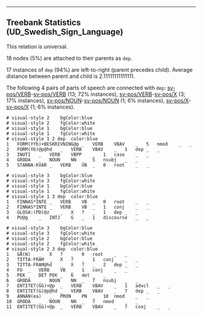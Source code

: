 

--------------------------------------------------------------------------------

## Treebank Statistics (UD_Swedish_Sign_Language)

This relation is universal.

18 nodes (5%) are attached to their parents as `dep`.

17 instances of `dep` (94%) are left-to-right (parent precedes child).
Average distance between parent and child is 2.11111111111111.

The following 4 pairs of parts of speech are connected with `dep`: [sv-pos/VERB]()-[sv-pos/VERB]() (13; 72% instances), [sv-pos/VERB]()-[sv-pos/X]() (3; 17% instances), [sv-pos/NOUN]()-[sv-pos/NOUN]() (1; 6% instances), [sv-pos/X]()-[sv-pos/X]() (1; 6% instances).


~~~ conllu
# visual-style 2	bgColor:blue
# visual-style 2	fgColor:white
# visual-style 1	bgColor:blue
# visual-style 1	fgColor:white
# visual-style 1 2 dep	color:blue
1	FORM(YYb)+BESKRIVNING@p	_	VERB	VBAV	_	5	nmod	_	_
2	FORM(Yb)@p@hd	_	VERB	VBAV	_	1	dep	_	_
3	INUTI	_	VERB	VBPP	_	1	case	_	_
4	GRODA	_	NOUN	NN	_	5	nsubj	_	_
5	STANNA-KVAR	_	VERB	VB	_	0	root	_	_

~~~


~~~ conllu
# visual-style 3	bgColor:blue
# visual-style 3	fgColor:white
# visual-style 1	bgColor:blue
# visual-style 1	fgColor:white
# visual-style 1 3 dep	color:blue
1	FINNAS*INTE	_	VERB	VB	_	0	root	_	_
2	FINNAS*INTE	_	VERB	VB	_	1	conj	_	_
3	GLOSA:(PD)@z	_	X	?	_	1	dep	_	_
4	PU@g	_	INTJ	G	_	1	discourse	_	_

~~~


~~~ conllu
# visual-style 3	bgColor:blue
# visual-style 3	fgColor:white
# visual-style 2	bgColor:blue
# visual-style 2	fgColor:white
# visual-style 2 3 dep	color:blue
1	GÅ(N)	_	X	?	_	0	root	_	_
2	TITTA-FRAM	_	X	?	_	1	conj	_	_
3	TITTA-FRAM@hd	_	X	?	_	2	dep	_	_
4	FO	_	VERB	VB	_	1	conj	_	_
5	PEK	_	DET	PEK	_	6	det	_	_
6	GRODA	_	NOUN	NN	_	7	nsubj	_	_
7	ENTITET(GG)+@p	_	VERB	VBAV	_	1	advcl	_	_
8	ENTITET(G)@p@hd	_	VERB	VBAV	_	7	dep	_	_
9	ANNAN(ea)	_	PRON	PN	_	10	nmod	_	_
10	GRODA	_	NOUN	NN	_	7	nmod	_	_
11	ENTITET(GG)+@p	_	VERB	VBAV	_	7	conj	_	_

~~~


